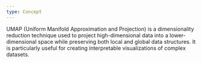 ```yaml
---
type: Concept
---
```


UMAP (Uniform Manifold Approximation and Projection) is a dimensionality reduction technique used to project high-dimensional data into a lower-dimensional space while preserving both local and global data structures. It is particularly useful for creating interpretable visualizations of complex datasets.